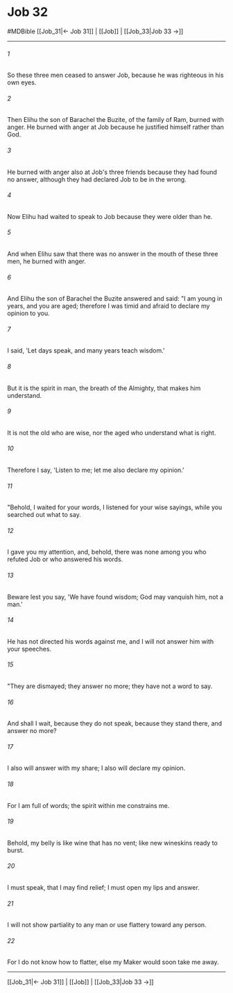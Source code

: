 # Job 32
#MDBible
[[Job_31|← Job 31]] | [[Job]] | [[Job_33|Job 33 →]]

***

###### 1 
So these three men ceased to answer Job, because he was righteous in his own eyes. 

###### 2 
Then Elihu the son of Barachel the Buzite, of the family of Ram, burned with anger. He burned with anger at Job because he justified himself rather than God. 

###### 3 
He burned with anger also at Job's three friends because they had found no answer, although they had declared Job to be in the wrong. 

###### 4 
Now Elihu had waited to speak to Job because they were older than he. 

###### 5 
And when Elihu saw that there was no answer in the mouth of these three men, he burned with anger. 

###### 6 
And Elihu the son of Barachel the Buzite answered and said: "I am young in years, and you are aged; therefore I was timid and afraid to declare my opinion to you. 

###### 7 
I said, 'Let days speak, and many years teach wisdom.' 

###### 8 
But it is the spirit in man, the breath of the Almighty, that makes him understand. 

###### 9 
It is not the old who are wise, nor the aged who understand what is right. 

###### 10 
Therefore I say, 'Listen to me; let me also declare my opinion.' 

###### 11 
"Behold, I waited for your words, I listened for your wise sayings, while you searched out what to say. 

###### 12 
I gave you my attention, and, behold, there was none among you who refuted Job or who answered his words. 

###### 13 
Beware lest you say, 'We have found wisdom; God may vanquish him, not a man.' 

###### 14 
He has not directed his words against me, and I will not answer him with your speeches. 

###### 15 
"They are dismayed; they answer no more; they have not a word to say. 

###### 16 
And shall I wait, because they do not speak, because they stand there, and answer no more? 

###### 17 
I also will answer with my share; I also will declare my opinion. 

###### 18 
For I am full of words; the spirit within me constrains me. 

###### 19 
Behold, my belly is like wine that has no vent; like new wineskins ready to burst. 

###### 20 
I must speak, that I may find relief; I must open my lips and answer. 

###### 21 
I will not show partiality to any man or use flattery toward any person. 

###### 22 
For I do not know how to flatter, else my Maker would soon take me away. 

***

[[Job_31|← Job 31]] | [[Job]] | [[Job_33|Job 33 →]]
